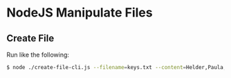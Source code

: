 # NodeJS Manipulate Files

## Create File

Run like the following:

```bash
$ node ./create-file-cli.js --filename=keys.txt --content=Helder,Paula,Panda,Pantufa
```

